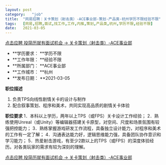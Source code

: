 ```yaml
---
layout:	post
category:	"job"
title:	"网易招聘：关卡策划（射击类）-ACE事业部-策划-产品类-杭州学历不限经验不限"
tags:	[网易,招聘,面试,找工作,工作,内推,策划,产品类,杭州,学历不限,经验不限]
date:	2021-03-05
---
```


[点击应聘 投简历就有面试机会 -> 关卡策划（射击类）-ACE事业部](http://mobile.bole.netease.com/bole/boleDetail?id=24884&employeeId=346f03c3cda5f04c&key=all)



- **学历要求： **学历不限
- **工作年限： **经验不限
- **所属部门： **ACE事业部
- **工作城市： **杭州
- **发布日期： **2021-03-05



**职位描述**
1. 负责TPS向线性剧情关卡的设计与制作
2. 配合叙事策划、程序和美术，共同实现高品质的剧情关卡体验




**职位要求**
1．本科以上学历，两年以上TPS（或FPS）关卡设计工作经验；
2．熟练使用Unreal（或Unity）等编辑器搭建关卡原型，对空间、尺度和场景氛围有较强把控能力；
3．熟练掌握游戏研发工作流程，具备独立设计能力，对程序和美术的工作有一定了解；
4．沟通表达能力好，逻辑思维能力强，具备团队协作意识和学习能力；
5．热爱射击游戏，有至少2款以上的TPS（或FPS）的深度体验经历。对各类玩家的需求有较为深刻的理解。



[点击应聘 投简历就有面试机会 -> 关卡策划（射击类）-ACE事业部](http://mobile.bole.netease.com/bole/boleDetail?id=24884&employeeId=346f03c3cda5f04c&key=all)